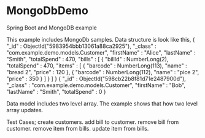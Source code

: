 # MongoDbDemo
Spring Boot and MongoDB example

This example includes MongoDb samples.
Data structure is look like this,
{
        "_id" : ObjectId("5983954bbb13061a88ca2925"),
        "_class" : "com.example.demo.models.Customer",
        "firstName" : "Alice",
        "lastName" : "Smith",
        "totalSpend" : 470,
        "bills" : [
                {
                        "billId" : NumberLong(2),
                        "totalSpend" : 470,
                        "items" : [
                                {
                                        "barcode" : NumberLong(113),
                                        "name" : "bread 2",
                                        "price" : 120
                                },
                                {
                                        "barcode" : NumberLong(112),
                                        "name" : "pice 2",
                                        "price" : 350
                                }
                        ]
                }
        ]
}
{
        "_id" : ObjectId("598cb22b8f81d71e2487900d"),
        "_class" : "com.example.demo.models.Customer",
        "firstName" : "Bob",
        "lastName" : "Smith",
        "totalSpend" : 0
}

Data model includes two level array. The example shows that how two level array updates.  

Test Cases;
create customers.
add bill to customer.
remove bill from customer.
remove item from bills.
update item from bills.
